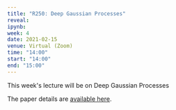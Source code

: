 ```yaml
---
title: "R250: Deep Gaussian Processes"
reveal: 
ipynb:
week: 4
date: 2021-02-15
venue: Virtual (Zoom)
time: "14:00"
start: "14:00"
end: "15:00"
---
```



This week's lecture will be on Deep Gaussian Processes

The paper details are [available here](http://proceedings.mlr.press/v31/damianou13a.html).

